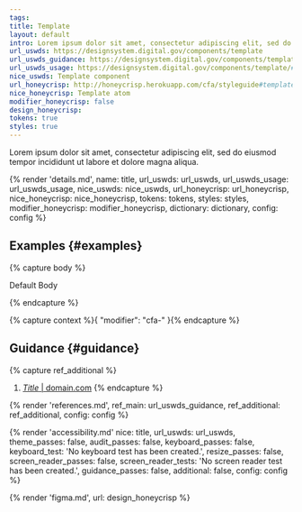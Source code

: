 ```yaml
---
tags:
title: Template
layout: default
intro: Lorem ipsum dolor sit amet, consectetur adipiscing elit, sed do eiusmod tempor incididunt ut labore et dolore magna aliqua.
url_uswds: https://designsystem.digital.gov/components/template
url_uswds_guidance: https://designsystem.digital.gov/components/template/#guidance
url_uswds_usage: https://designsystem.digital.gov/components/template/#using-the-template-component-2
nice_uswds: Template component
url_honeycrisp: http://honeycrisp.herokuapp.com/cfa/styleguide#template
nice_honeycrisp: Template atom
modifier_honeycrisp: false
design_honeycrisp:
tokens: true
styles: true
---
```


<!-- INTRO -->

Lorem ipsum dolor sit amet, consectetur adipiscing elit, sed do eiusmod tempor incididunt ut labore et dolore magna aliqua.

<!-- DETAILS -->

{% render 'details.md',
  name: title,
  url_uswds: url_uswds,
  url_uswds_usage: url_uswds_usage,
  nice_uswds: nice_uswds,
  url_honeycrisp: url_honeycrisp,
  nice_honeycrisp: nice_honeycrisp,
  tokens: tokens,
  styles: styles,
  modifier_honeycrisp: modifier_honeycrisp,
  dictionary: dictionary,
  config: config %}

<!-- EXAMPLES -->

## Examples {#examples}

{% capture body %}

Default Body

{% endcapture %}

{% capture context %}{
  "modifier": "cfa-"
}{% endcapture %}

<!-- render 'figure.md', name: '{{ name }}', nice: title, body: body, context: context, caption: '{{ caption }}' -->

<!-- GUIDANCE -->

## Guidance {#guidance}

{% capture ref_additional %}
1. <a href="#" target="_blank" rel="noopener nofollow" class="usa-link--external"><cite>Title</cite> | domain.com</a>
{% endcapture %}

{% render 'references.md', ref_main: url_uswds_guidance, ref_additional: ref_additional, config: config %}

<!-- ACCESSIBILITY -->

{% render 'accessibility.md'
  nice: title,
  url_uswds: url_uswds,
  theme_passes: false,
  audit_passes: false,
  keyboard_passes: false,
  keyboard_test: 'No keyboard test has been created.',
  resize_passes: false,
  screen_reader_passes: false,
  screen_reader_tests: 'No screen reader test has been created.',
  guidance_passes: false,
  additional: false,
  config: config %}

<!-- DESIGN -->

{% render 'figma.md', url: design_honeycrisp %}

<!-- SOURCE -->

<!-- render 'source.md', name: 'name', nice: title, theme: '$theme-setting: value', usage: usage, config: config, pckg: package -->
